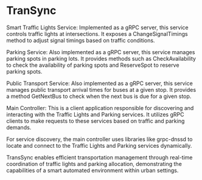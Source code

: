 ﻿# TranSync

Smart Traffic Lights Service: Implemented as a gRPC server, this service controls traffic lights at intersections. It exposes a ChangeSignalTimings method to adjust signal timings based on traffic conditions.

Parking Service: Also implemented as a gRPC server, this service manages parking spots in parking lots. It provides methods such as CheckAvailability to check the availability of parking spots and ReserveSpot to reserve parking spots.

Public Transport Service: Also implemented as a gRPC server, this service manages public transport arrival times for buses at a given stop. It provides a method GetNextBus to check when the next bus is due for a given stop.

Main Controller: This is a client application responsible for discovering and interacting with the Traffic Lights and Parking services. It utilizes gRPC clients to make requests to these services based on traffic and parking demands.

For service discovery, the main controller uses libraries like grpc-dnssd to locate and connect to the Traffic Lights and Parking services dynamically.

TransSync enables efficient transportation management through real-time coordination of traffic lights and parking allocation, demonstrating the capabilities of a smart automated environment within urban settings.

